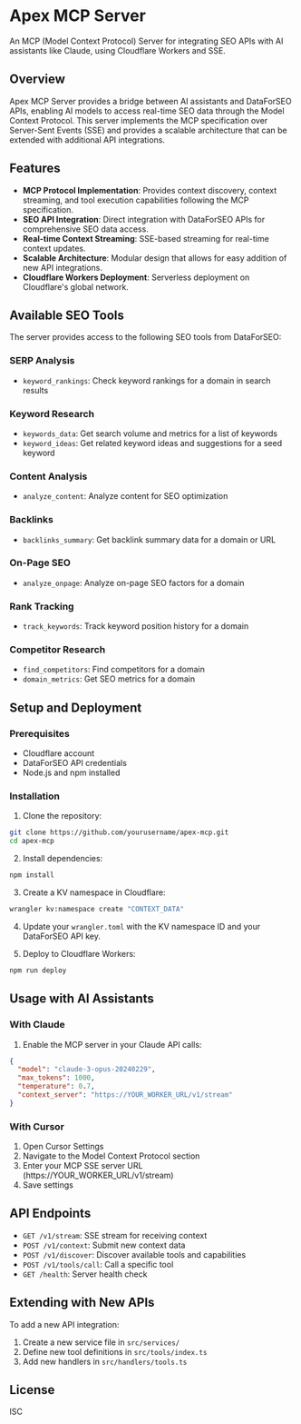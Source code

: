 # Apex MCP Server

An MCP (Model Context Protocol) Server for integrating SEO APIs with AI assistants like Claude, using Cloudflare Workers and SSE.

## Overview

Apex MCP Server provides a bridge between AI assistants and DataForSEO APIs, enabling AI models to access real-time SEO data through the Model Context Protocol. This server implements the MCP specification over Server-Sent Events (SSE) and provides a scalable architecture that can be extended with additional API integrations.

## Features

- **MCP Protocol Implementation**: Provides context discovery, context streaming, and tool execution capabilities following the MCP specification.
- **SEO API Integration**: Direct integration with DataForSEO APIs for comprehensive SEO data access.
- **Real-time Context Streaming**: SSE-based streaming for real-time context updates.
- **Scalable Architecture**: Modular design that allows for easy addition of new API integrations.
- **Cloudflare Workers Deployment**: Serverless deployment on Cloudflare's global network.

## Available SEO Tools

The server provides access to the following SEO tools from DataForSEO:

### SERP Analysis
- `keyword_rankings`: Check keyword rankings for a domain in search results

### Keyword Research
- `keywords_data`: Get search volume and metrics for a list of keywords
- `keyword_ideas`: Get related keyword ideas and suggestions for a seed keyword

### Content Analysis
- `analyze_content`: Analyze content for SEO optimization

### Backlinks
- `backlinks_summary`: Get backlink summary data for a domain or URL

### On-Page SEO
- `analyze_onpage`: Analyze on-page SEO factors for a domain

### Rank Tracking
- `track_keywords`: Track keyword position history for a domain

### Competitor Research
- `find_competitors`: Find competitors for a domain
- `domain_metrics`: Get SEO metrics for a domain

## Setup and Deployment

### Prerequisites

- Cloudflare account
- DataForSEO API credentials
- Node.js and npm installed

### Installation

1. Clone the repository:
```bash
git clone https://github.com/yourusername/apex-mcp.git
cd apex-mcp
```

2. Install dependencies:
```bash
npm install
```

3. Create a KV namespace in Cloudflare:
```bash
wrangler kv:namespace create "CONTEXT_DATA"
```

4. Update your `wrangler.toml` with the KV namespace ID and your DataForSEO API key.

5. Deploy to Cloudflare Workers:
```bash
npm run deploy
```

## Usage with AI Assistants

### With Claude

1. Enable the MCP server in your Claude API calls:
```json
{
  "model": "claude-3-opus-20240229",
  "max_tokens": 1000,
  "temperature": 0.7,
  "context_server": "https://YOUR_WORKER_URL/v1/stream"
}
```

### With Cursor

1. Open Cursor Settings
2. Navigate to the Model Context Protocol section
3. Enter your MCP SSE server URL (https://YOUR_WORKER_URL/v1/stream)
4. Save settings

## API Endpoints

- `GET /v1/stream`: SSE stream for receiving context
- `POST /v1/context`: Submit new context data
- `POST /v1/discover`: Discover available tools and capabilities
- `POST /v1/tools/call`: Call a specific tool
- `GET /health`: Server health check

## Extending with New APIs

To add a new API integration:

1. Create a new service file in `src/services/`
2. Define new tool definitions in `src/tools/index.ts`
3. Add new handlers in `src/handlers/tools.ts`

## License

ISC 